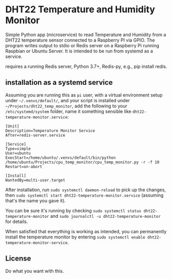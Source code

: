 # DHT22 Temperature and Humidity Monitor

Simple Python app (microservice) to read Temperature and Humidity from a DHT22 temperature sensor connected to a Raspberry PI via GPIO. The program writes output to stdio or Redis server on a Raspberry Pi running Raspbian or Ubuntu Server. It is intended to be run from systemd as a service.

requires a running Redis server, Python 3.7+, Redis-py, e.g., pip install redis.

## installation as a systemd service

Assuming you are running this as `pi` user, with a virtual environment setup under `~/.venvs/default/`, and your script is installed under `~/Projects/dht22_temp_monitor`,
add the following to your `/etc/systemd/system` folder, name it something sensible like `dht22-temperature-monitor.service`:

```
[Unit]
Description=Temperature Monitor Service
After=redis-server.service

[Service]
Type=simple
User=ubuntu
ExecStart=/home/ubuntu/.venvs/default/bin/python /home/ubuntu/Projects/cpu_temp_monitor/cpu_temp_monitor.py -r -f 10
Restart=on-abort

[Install]
WantedBy=multi-user.target
```

After installation, run `sudo systemctl daemon-reload` to pick up the changes, then `sudo systemctl start dht22-temperature-monitor.service` (assuming that's the name you gave it).

You can be sure it's running by checking `sudo systemctl status dht22-temperature-monitor` and `sudo journalctl -u dht22-temperature-monitor` for details.

When satisfied that everything is working as intended, you can permanently install the temperature monitor by entering `sudo systemctl enable dht22-temperature-monitor-service`.

## License

Do what you want with this.
